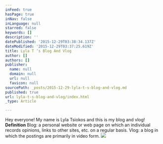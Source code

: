 ```yaml
---
inFeed: true
hasPage: true
inNav: false
inLanguage: null
starred: false
keywords: []
description: ''
datePublished: '2015-12-29T03:38:34.137Z'
dateModified: '2015-12-29T03:37:25.619Z'
title: Lyla T ’s Blog And Vlog
author: []
authors: []
publisher:
  name: null
  domain: null
  url: null
  favicon: null
sourcePath: _posts/2015-12-29-lyla-t-s-blog-and-vlog.md
published: true
url: lyla-t-s-blog-and-vlog/index.html
_type: Article

---
```

Hey everyone! My name is Lyla Tsiokos and this is my blog and vlog!  **Definition** Blog: a personal website or web page on which an individual records opinions, links to other sites, etc. on a regular basis.
Vlog: a blog in which the postings are primarily in video form.
![](https://the-grid-user-content.s3-us-west-2.amazonaws.com/d241103e-4456-41aa-9d25-19e08b2c1daf.png)